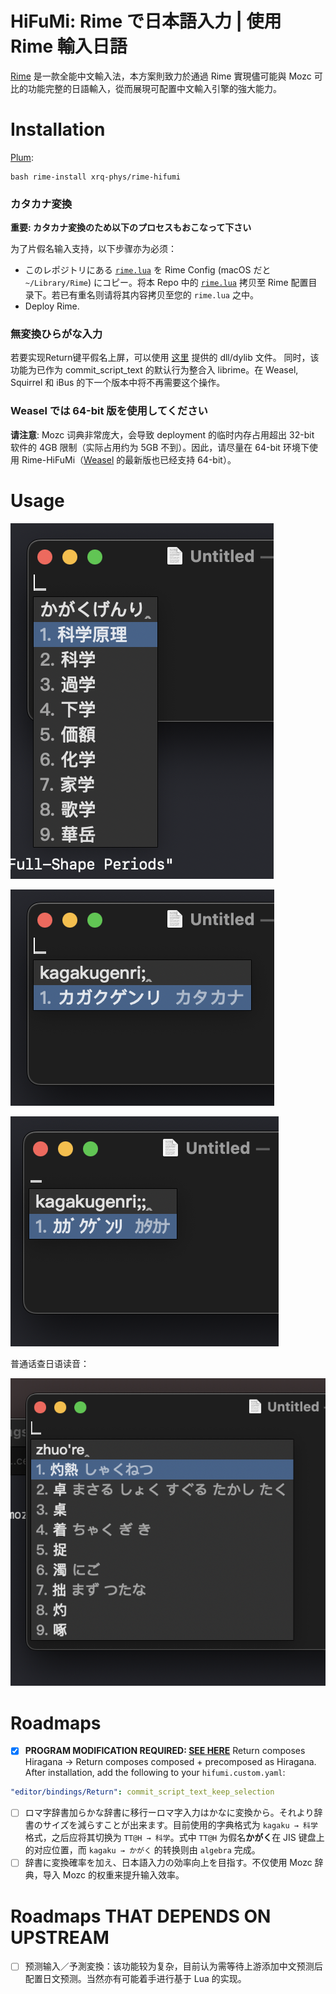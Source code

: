 # HiFuMi: Rime で日本語入力 | 使用 Rime 輸入日語

[Rime](rime.im) 是一款全能中文輸入法，本方案則致力於通過 Rime 實現儘可能與 Mozc 可比的功能完整的日語輸入，從而展現可配置中文輸入引擎的強大能力。

# Installation

[Plum](https://github.com/rime/plum):
```
bash rime-install xrq-phys/rime-hifumi
```

### カタカナ変換

**重要: カタカナ変換のため以下のプロセスもおこなって下さい**

为了片假名输入支持，以下步骤亦为必须：

- このレポジトリにある [`rime.lua`](./rime.lua) を Rime Config (macOS だと `~/Library/Rime`) にコピー。将本 Repo 中的 [`rime.lua`](rime.lua) 拷贝至 Rime 配置目录下。若已有重名则请将其内容拷贝至您的 `rime.lua` 之中。
- Deploy Rime.

### 無変換ひらがな入力

若要实现Return键平假名上屏，可以使用 [这里](https://github.com/xrq-phys/librime/releases/tag/R6Jun14) 提供的 dll/dylib 文件。
同时，该功能为已作为 commit_script_text 的默认行为整合入 librime。在 Weasel, Squirrel 和 iBus 的下一个版本中将不再需要这个操作。

### Weasel では 64-bit 版を使用してください

**请注意**: Mozc 词典非常庞大，会导致 deployment 的临时内存占用超出 32-bit 软件的 4GB 限制（实际占用约为 5GB 不到）。因此，请尽量在 64-bit 环境下使用 Rime-HiFuMi（[Weasel](https://github.com/rime/weasel/releases) 的最新版也已经支持 64-bit）。

# Usage

![](docs/compose.png)

![](docs/katakana.png)

![](docs/katakana_halfwidth.png)

普通话查日语读音：

![](docs/mandarin_lookup.png)

# Roadmaps

- [x] **PROGRAM MODIFICATION REQUIRED: [SEE HERE](https://github.com/xrq-phys/librime/releases/tag/R5Feb12)** Return composes Hiragana → Return composes composed + precomposed as Hiragana. After installation, add the following to your `hifumi.custom.yaml`:
```yaml
"editor/bindings/Return": commit_script_text_keep_selection
```
- [ ] ロマ字辞書加らかな辞書に移行ーロマ字入力はかなに変換から。それより辞書のサイズを減らすことが出来ます。目前使用的字典格式为 `kagaku → 科学` 格式，之后应将其切换为 `TT@H → 科学`。式中 `TT@H` 为假名**かがく**在 JIS 键盘上的对应位置，而 `kagaku → かがく` 的转换则由 `algebra` 完成。
- [ ] 辞書に変換確率を加え、日本語入力の効率向上を目指す。不仅使用 Mozc 辞典，导入 Mozc 的权重来提升输入效率。

# Roadmaps THAT DEPENDS ON UPSTREAM

- [ ] 预测输入／予測変換：该功能较为复杂，目前认为需等待上游添加中文预测后配置日文预测。当然亦有可能着手进行基于 Lua 的实现。



